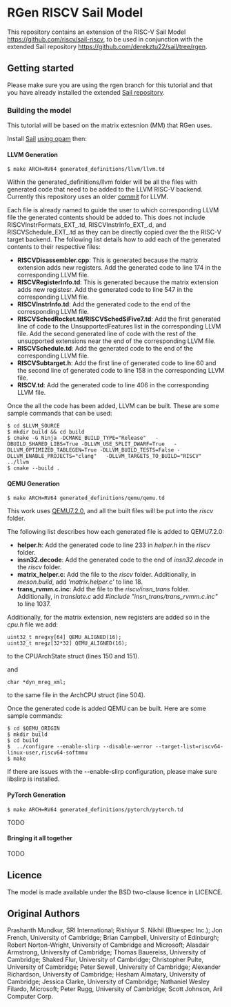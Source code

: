 RGen RISCV Sail Model
================

This repository contains an extension of the RISC-V Sail Model <https://github.com/riscv/sail-riscv>, to be used in conjunction with the extended Sail repository <https://github.com/derekztu22/sail/tree/rgen>.

Getting started
---------------

Please make sure you are using the rgen branch for this tutorial and that you have already installed the extended [Sail repository](https://github.com/derekztu22/sail/tree/rgen).

### Building the model
<p>This tutorial will be based on the matrix extesnion (MM) that RGen uses.</p>

Install [Sail](https://github.com/derekztu22/sail/tree/rgen) [using opam](https://github.com/rems-project/sail/blob/sail2/INSTALL.md) then:

#### LLVM Generation

```
$ make ARCH=RV64 generated_definitions/llvm/llvm.td
```

Within the generated_definitions/llvm folder will be all the files with generated code that need to be added to the LLVM RISC-V backend. Currently this repository uses an older [commit](https://github.com/llvm/llvm-project/commits/6f46ff3765dcdc178b9cf52ebd8c03437806798a) for LLVM.

<p>
Each file is already named to guide the user to which corresponding LLVM file the generated contents should be added to. This does not include RISCVInstrFormats_EXT_.td, RISCVInstrInfo_EXT_.d, and RISCVSchedule_EXT_.td as they can be directly copied over the the RISC-V target backend. The following list details how to add each of the generated contents to their respective files:
  
- **RISCVDisassembler.cpp**: This is generated because the matrix extension adds new registers. Add the generated code to line 174 in the corresponding LLVM file.
- **RISCVRegisterInfo.td**: This is generated because the matrix extension adds new registesr. Add the generated code to line 547 in the corresponding LLVM file.
- **RISCVInstrInfo.td**: Add the generated code to the end of the corresponding LLVM file.
- **RISCVSchedRocket.td/RISCVSchedSiFive7.td**: Add the first generated line of code to the UnsupportedFeatures list in the corresponding LLVM file. Add the second generated line of code with the rest of the unsupported extensions near the end of the corresponding LLVM file.
- **RISCVSchedule.td**: Add the generated code to the end of the corresponding LLVM file.
- **RISCVSubtarget.h**: Add the first line of generated code to line 60 and the second line of generated code to line 158 in the corresponding LLVM file.
- **RISCV.td**: Add the generated code to line 406 in the corresponding LLVM file.
</p>

<p>
Once the all the code has been added, LLVM can be built. These are some sample commands that can be used:
</p>

```
$ cd $LLVM_SOURCE
$ mkdir build && cd build
$ cmake -G Ninja -DCMAKE_BUILD_TYPE="Release"   -DBUILD_SHARED_LIBS=True -DLLVM_USE_SPLIT_DWARF=True   -DLLVM_OPTIMIZED_TABLEGEN=True -DLLVM_BUILD_TESTS=False -DLLVM_ENABLE_PROJECTS="clang"   -DLLVM_TARGETS_TO_BUILD="RISCV"   ../llvm
$ cmake --build .
```

#### QEMU Generation

```
$ make ARCH=RV64 generated_definitions/qemu/qemu.td
```

This work uses [QEMU7.2.0](https://github.com/qemu/qemu/tree/stable-7.2), and all the built files will be put into the _riscv_ folder.

The following list describes how each generated file is added to QEMU7.2.0:
- **helper.h**: Add the generated code to line 233 in _helper.h_ in the _riscv_ folder.
- **insn32.decode**: Add the generated code to the end of _insn32.decode_ in the _riscv_ folder.
- **matrix_helper.c**: Add the file to the _riscv_ folder. Additionally, in _meson.build_, add _'matrix.helper.c'_ to line 18.
- **trans_rvmm.c.inc**: Add the file to the _riscv/insn\_trans_ folder. Additionally, in _translate.c_ add _#include "insn\_trans/trans\_rvmm.c.inc"_ to line 1037.

Additionally, for the matrix extension, new registers are added so in the _cpu.h_ file we add:

```
uint32_t mregxy[64] QEMU_ALIGNED(16);
uint32_t mregz[32*32] QEMU_ALIGNED(16);
```
to the CPUArchState struct (lines 150 and 151).

and

```
char *dyn_mreg_xml;
```
to the same file in the ArchCPU struct (line 504).

Once the generated code is added QEMU can be built. Here are some sample commands:

```
$ cd $QEMU_ORIGIN
$ mkdir build
$ cd build
$  ../configure --enable-slirp --disable-werror --target-list=riscv64-linux-user,riscv64-softmmu
$ make
```
If there are issues with the --enable-slirp configuration, please make sure libslirp is installed.

#### PyTorch Generation

```
$ make ARCH=RV64 generated_definitions/pytorch/pytorch.td
```
<p>TODO</p>

#### Bringing it all together

<p>TODO</p>

Licence
-------

The model is made available under the BSD two-clause licence in LICENCE.

Original Authors
-------

 Prashanth Mundkur, SRI International;
 Rishiyur S. Nikhil (Bluespec Inc.); 
 Jon French, University of Cambridge;
 Brian Campbell, University of Edinburgh;
 Robert Norton-Wright, University of Cambridge and Microsoft;
 Alasdair Armstrong, University of Cambridge;
 Thomas Bauereiss, University of Cambridge;
 Shaked Flur, University of Cambridge;
 Christopher Pulte, University of Cambridge;
 Peter Sewell, University of Cambridge;
 Alexander Richardson, University of Cambridge;
 Hesham Almatary, University of Cambridge;
 Jessica Clarke, University of Cambridge;
 Nathaniel Wesley Filardo, Microsoft;
 Peter Rugg, University of Cambridge;
 Scott Johnson, Aril Computer Corp.
